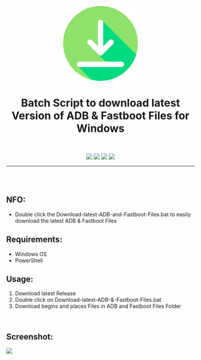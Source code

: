 <p align="center"><img src="https://github.com/K3V1991/Download-latest-ADB-and-Fastboot-Files/blob/main/Download.png" width="200"></a>
<h1 align="center"><b>Batch Script to download latest Version of ADB & Fastboot Files for Windows</b></h1>
<br />

<p align="center">
<a href="" alt="Latest Release"><img src="https://img.shields.io/github/v/release/K3V1991/Download-latest-ADB-and-Fastboot-Files?color=blueviolet&label=Latest%20Release"></a>
<a href="" alt="Downloads"><img src="https://img.shields.io/github/downloads/K3V1991/Download-latest-ADB-and-Fastboot-Files/total?color=green&label=Downloads"></a>
<a href="https://www.paypal.com/cgi-bin/webscr?cmd=_s-xclick&hosted_button_id=HW8B98TVDLKWA" alt="Donate-PayPal"><img src="https://img.shields.io/badge/Donate-PayPal-blue"></a>
<a href="https://github.com/K3V1991/Donate-Crypto" alt="Donate-Crypto"><img src="https://img.shields.io/badge/Donate-Crypto-yellow"></a>
</p>
<hr>
<br />
<br />

## NFO:
* Double click the Download-latest-ADB-and-Fastboot-Files.bat to easily download the latest ADB & Fastboot Files

## Requirements:
* Windows OS
* PowerShell

## Usage:
1. Download latest Release
2. Double click on Download-latest-ADB-&-Fastboot-Files.bat
3. Download begins and places Files in ADB and Fastboot Files Folder
<br />

## Screenshot:
<img src="https://i.ibb.co/K5hcZby/ADB-Fastboot-Downloader.png"></a>
